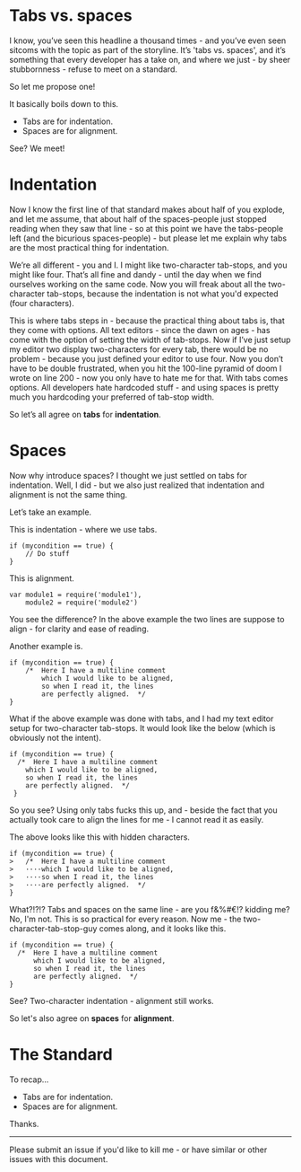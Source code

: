 Tabs vs. spaces
===============

I know, you’ve seen this headline a thousand times - and you’ve even seen sitcoms with the topic as part of the storyline. It’s 'tabs vs. spaces', and it’s something that every developer has a take on, and where we just - by sheer stubbornness - refuse to meet on a standard.

So let me propose one!

It basically boils down to this.

- Tabs are for indentation.
- Spaces are for alignment.

See? We meet!

# Indentation

Now I know the first line of that standard makes about half of you explode, and let me assume, that about half of the spaces-people just stopped reading when they saw that line - so at this point we have the tabs-people left (and the bicurious spaces-people) - but please let me explain why tabs are the most practical thing for indentation.

We’re all different - you and I. I might like two-character tab-stops, and you might like four. That’s all fine and dandy - until the day when we find ourselves working on the same code. Now you will freak about all the two-character tab-stops, because the indentation is not what you'd expected (four characters).

This is where tabs steps in - because the practical thing about tabs is, that they come with options. All text editors - since the dawn on ages - has come with the option of setting the width of tab-stops. Now if I’ve just setup my editor two display two-characters for every tab, there would be no problem - because you just defined your editor to use four. Now you don’t have to be double frustrated, when you hit the 100-line pyramid of doom I wrote on line 200 - now you only have to hate me for that. With tabs comes options. All developers hate hardcoded stuff - and using spaces is pretty much you hardcoding your preferred of tab-stop width.

So let’s all agree on **tabs** for **indentation**.

# Spaces

Now why introduce spaces? I thought we just settled on tabs for indentation. Well, I did - but we also just realized that indentation and alignment is not the same thing.

Let’s take an example.

This is indentation - where we use tabs.

	if (mycondition == true) {
		// Do stuff
	}

This is alignment.

	var module1 = require('module1'),
	    module2 = require('module2')

You see the difference? In the above example the two lines are suppose to align - for clarity and ease of reading.

Another example is.

	if (mycondition == true) {
		/*  Here I have a multiline comment
		    which I would like to be aligned,
		    so when I read it, the lines
		    are perfectly aligned.  */
	}

What if the above example was done with tabs, and I had my text editor setup for two-character tab-stops. It would look like the below (which is obviously not the intent).

	if (mycondition == true) {
	  /*  Here I have a multiline comment
	    which I would like to be aligned,
	    so when I read it, the lines
	    are perfectly aligned.  */
	 }

So you see? Using only tabs fucks this up, and - beside the fact that you actually took care to align the lines for me - I cannot read it as easily.

The above looks like this with hidden characters.

	if (mycondition == true) {
	>	/*  Here I have a multiline comment
	>	····which I would like to be aligned,
	>	····so when I read it, the lines
	>	····are perfectly aligned.  */
	}

What?!?!? Tabs and spaces on the same line - are you f&%#€!? kidding me? No, I'm not. This is so practical for every reason. Now me - the two-character-tab-stop-guy comes along, and it looks like this.

	if (mycondition == true) {
	  /*  Here I have a multiline comment
	      which I would like to be aligned,
	      so when I read it, the lines
	      are perfectly aligned.  */
	}

See? Two-character indentation - alignment still works.

So let's also agree on **spaces** for **alignment**.

# The Standard

To recap...

- Tabs are for indentation.
- Spaces are for alignment.

Thanks.

---

Please submit an issue if you'd like to kill me - or have similar or other issues with this document.

